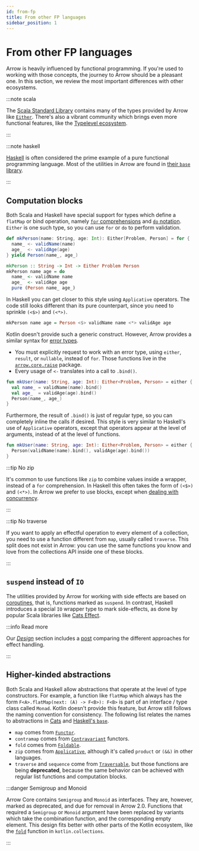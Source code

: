 ```yaml
---
id: from-fp
title: From other FP languages
sidebar_position: 1
---
```


# From other FP languages

Arrow is heavily influenced by functional programming. If you're used to working
with those concepts, the journey to Arrow should be a pleasant one. In this
section, we review the most important differences with other ecosystems.

:::note scala

The [Scala Standard Library](https://www.scala-lang.org/api/current/scala/index.html) contains
many of the types provided by Arrow like [`Either`](https://www.scala-lang.org/api/current/scala/util/Either.html).
There's also a vibrant community which brings even more functional features,
like the [Typelevel ecosystem](https://typelevel.org/). 

:::

:::note haskell

[Haskell](https://www.haskell.org/) is often considered the prime example of a 
pure functional programming language. Most of the utilities in Arrow are
found in [their `base` library](https://hackage.haskell.org/package/base).

:::

<!--- TEST_NAME ScalaMigrationTest -->

## Computation blocks

Both Scala and Haskell have special support for types which define a 
`flatMap` or bind operation, namely
[`for` comprehensions](https://docs.scala-lang.org/tour/for-comprehensions.html)
and [`do` notation](https://en.wikibooks.org/wiki/Haskell/do_notation).
`Either` is one such type, so you can use `for` or `do` to perform validation.

```scala
def mkPerson(name: String, age: Int): Either[Problem, Person] = for {
  name_ <- validName(name)
  age_  <- validAge(age)
} yield Person(name_, age_)
```

```haskell
mkPerson :: String -> Int -> Either Problem Person
mkPerson name age = do
  name_ <- validName name
  age_  <- validAge age
  pure (Person name_ age_)
```

In Haskell you can get closer to this style using `Applicative` operators.
The code still looks different than its pure counterpart, since you need
to sprinkle `(<$>)` and `(<*>)`.

```haskell
mkPerson name age = Person <$> validName name <*> validAge age
```

Kotlin doesn't provide such a generic construct. However, Arrow provides a similar
syntax for [error types](../../typed-errors/working-with-typed-errors/).

- You must explicitly request to work with an error type, using `either`,
  `result`, or `nullable`, instead of `for`. Those functions live in
  the [`arrow.core.raise`](https://arrow-kt.github.io/arrow/arrow-core/arrow.core.raise/index.html) package.
- Every usage of `<-` translates into a call to `.bind()`.

<!--- INCLUDE
import arrow.core.*
import arrow.core.raise.either

data class Person(val name: String, val age: Int)
interface Problem
fun validName(name: String): Either<Problem, String> = TODO()
fun validAge(age: Int): Either<Problem, Int> = TODO()
-->

```kotlin
fun mkUser(name: String, age: Int): Either<Problem, Person> = either {
  val name_ = validName(name).bind()
  val age_  = validAge(age).bind()
  Person(name_, age_)
}
```
<!--- KNIT example-scala-migration-01.kt -->

Furthermore, the result of `.bind()` is just of regular type, so you can
completely inline the calls if desired. This style is very similar to
Haskell's use of `Applicative` operators, except that operators appear
at the level of arguments, instead of at the level of functions.

<!--- INCLUDE
import arrow.core.*
import arrow.core.raise.either

data class Person(val name: String, val age: Int)
interface Problem
fun validName(name: String): Either<Problem, String> = TODO()
fun validAge(age: Int): Either<Problem, Int> = TODO()
-->

```kotlin
fun mkUser(name: String, age: Int): Either<Problem, Person> = either {
  Person(validName(name).bind(), validAge(age).bind())
}
```
<!--- KNIT example-scala-migration-02.kt -->

:::tip No zip

It's common to use functions like `zip` to combine values inside a 
wrapper, instead of a `for` comprehension. In Haskell this often takes
the form of `(<$>)` and `(<*>)`. In Arrow we prefer to use blocks,
except when [dealing with concurrency](../../coroutines/parallel/).

:::

:::tip No traverse

If you want to apply an effectful operation to every element of a collection,
you need to use a function different from `map`, usually called `traverse`.
This split does not exist in Arrow: you can use the same functions you know
and love from the collections API inside one of these blocks.

:::

## `suspend` instead of `IO`

The utilities provided by Arrow for working with side effects are based on 
[coroutines](https://kotlinlang.org/docs/coroutines-guide.html), that is,
functions marked as `suspend`. In contrast, 
Haskell introduces a special `IO` wrapper
type to mark side-effects, as done by
popular Scala libraries like
[Cats Effect](https://typelevel.org/cats-effect/). 

:::info Read more

Our [_Design_](../../design/) section includes a [post](../../design/receivers-flatmap/)
comparing the different approaches for effect handling.

:::

## Higher-kinded abstractions

Both Scala and Haskell allow abstractions that operate at the level of
type constructors. For example, a function like `flatMap` which always has
the form `F<A>.flatMap(next: (A) -> F<B>): F<B>` is part of an interface /
type class called `Monad`. Kotlin doesn't provide this feature, but Arrow
still follows the naming convention for consistency. The following list
relates the names to abstractions in [Cats](https://typelevel.org/cats/)
and [Haskell's `base`](https://hackage.haskell.org/package/base).

- `map` comes from [`Functor`](https://typelevel.org/cats/typeclasses/functor.html).
- `contramap` comes from [`Contravariant`](https://typelevel.org/cats/typeclasses/contravariant.html) functors.
- `fold` comes from [`Foldable`](https://typelevel.org/cats/typeclasses/foldable.html).
- `zip` comes from [`Applicative`](https://typelevel.org/cats/typeclasses/applicative.html),
  although it's called `product` or `(&&)` in other languages.
- `traverse` and `sequence` come from [`Traversable`](https://typelevel.org/cats/typeclasses/traverse.html),
  but those functions are being **deprecated**, because the same behavior can
  be achieved with regular list functions and computation blocks.

:::danger Semigroup and Monoid

Arrow Core contains `Semigroup` and `Monoid` as interfaces. They are, however,
marked as deprecated, and due for removal in Arrow 2.0. Functions that required
a `Semigroup` or `Monoid` argument have been replaced by variants which take
the combination function, and the corresponding empty element. This design
fits better with other parts of the Kotlin ecosystem, like the [`fold`](https://kotlinlang.org/api/latest/jvm/stdlib/kotlin.collections/fold.html)
function in `kotlin.collections`.

:::
